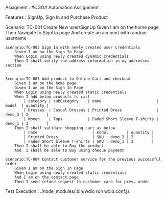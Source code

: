Assigment : #CGO# Automation Assignment

Features : SignUp, Sign In and Purchase Product

Scenario: TC-001 Create New user/SignUp
        Given I am on the home page
        Then Navigate to SignUp page
        And create an account with random username

    
    Scenario:TC-002 Sign In with newly created user credentials
        Given I am on the Sign In Page
        When Login using newly created dynamic credentials
        Then I shall verify the address information in my addresses section


    Scenario:TC-003 Add product to Online Cart and checkout
        Given I am on the home page
        Given I am on the Sign In Page
        When Login using newly created static credentials
        When I add below products to cart
            | category | subCategory    | name                        | model  | quantity |
            | Dresses  | Casual Dresses | Printed Dress               | demo_3 | 2        |
            | Women    | Tops           | Faded Short Sleeve T-shirts | demo_1 | 3        |
        Then I shall validate shopping cart as below
            | name                        | model        | quantity |
            | Printed Dress               | SKU : demo_3 | 2        |
            | Faded Short Sleeve T-shirts | SKU : demo_1 | 3        |
        Then I shall be able to Buy the product
        And  I shall be able to Buy using cheque payment
   
    Scenario:TC-004 Contact customer service for the previous successful order
        Given I am on the Sign In Page
        When Login using newly created static credentials
        And I am on the contact page
        Then I send refund request to customer care for prev. order




Test Execution : ./node_modules/.bin/wdio run wdio.conf.js
